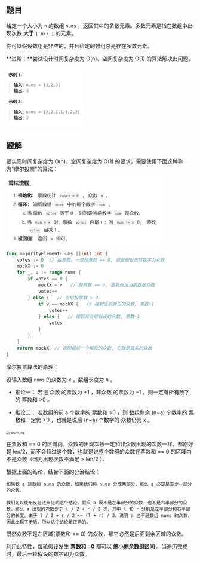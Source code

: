 ## 题目

给定一个大小为 `n` 的数组 `nums` ，返回其中的多数元素。多数元素是指在数组中出现次数 **大于** `⌊ n/2 ⌋` 的元素。

你可以假设数组是非空的，并且给定的数组总是存在多数元素。

**进阶：**尝试设计时间复杂度为 O(n)、空间复杂度为 O(1) 的算法解决此问题。

<img src="22-169.多数元素.assets/image-20240306211607092.png" alt="image-20240306211607092" style="zoom:50%;" />

## 题解

要实现时间复杂度为 O(n)、空间复杂度为 O(1) 的要求，需要使用下面这种称为"摩尔投票"的算法：

<img src="22-169.多数元素.assets/image-20240306211708390.png" alt="image-20240306211708390" style="zoom:50%;" />

```go
func majorityElement(nums []int) int {
    votes := 0  // 投票数，一旦投票数 == 0, 就是假设当前数字为众数
    mockX := 0
    for _, v := range nums {
        if votes == 0 {
            mockX = v   // 投票数 == 0, 重新假设当前数是众数
            votes++
        } else {   // 当前投票数 > 0
            if v == mockX {   // 碰到当前假设的众数, 票数+1
                votes++
            } else {   // 碰到非当前假设的众数, 票数-1
                votes--
            }
        }
    }
    return mockX  // 返回最后一个模拟的众数, 它就是真实的众数
}
```

摩尔投票算法的原理：

设输入数组 `nums` 的众数为 x  ，数组长度为 n  。

- 推论一： 若记 众数 的票数为 +1  ，非众数 的票数为 −1 ，则一定有所有数字的 票数和 >0  。

- 推论二： 若数组的前 a 个数字的 票数和 =0 ，则 数组剩余 (n−a) 个数字的 票数和一定仍 >0 ，也就是说后 (n−a) 个数字的 众数仍为 x 。


<img src="https://pic.leetcode-cn.com/1603612327-bOQxzq-Picture1.png" alt="Picture1.png" style="zoom:50%;" />

在票数和 == 0 的区域内，众数的出现次数一定和非众数出现的次数一样，都刚好是 len/2，而不会超过这个数，也就是说整个数组的众数在票数和 == 0 的区域内不是众数（因为出现次数不满足 > len/2 ）。

根据上面的结论，结合下面的分治结论：

```
如果数 a 是数组 nums 的众数，如果我们将 nums 分成两部分，那么 a 必定是至少一部分的众数。

我们可以使用反证法来证明这个结论。假设 a 既不是左半部分的众数，也不是右半部分的众数，那么 a 出现的次数少于 l / 2 + r / 2 次，其中 l 和 r 分别是左半部分和右半部分的长度。由于 l / 2 + r / 2 <= (l + r) / 2，说明 a 也不是数组 nums 的众数，因此出现了矛盾。所以这个结论是正确的。
```

既然众数不是左区域(票数和 == 0) 的众数，那它必然是后面剩余区域的众数。

利用此特性，每轮假设发生 **票数和 =0** 都可以 **缩小剩余数组区间** 。当遍历完成时，最后一轮假设的数字即为众数。


